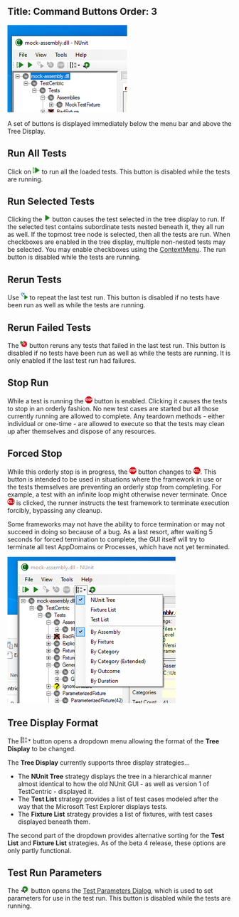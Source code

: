 Title: Command Buttons
Order: 3
---
<img class="float-right" alt="Command Buttons" src="../img/command-buttons.png" />

A set of buttons is displayed immediately below the menu bar and above the Tree Display.

## Run All Tests

Click on ![Run All Tests](../img/run-all-button.png) to run all the loaded tests. This button is disabled while the tests are running.

## Run Selected Tests

Clicking the ![Run Selected Tests](../img/run-selected-button.png) button causes the test selected in the tree display to run. If the selected test contains subordinate tests nested beneath it, they all run as well. If the topmost tree node is selected, then all the tests are run. When checkboxes are enabled in the tree display, multiple non-nested tests may be selected. You may enable checkboxes using the [ContextMenu](./tree-display.html). The run button is disabled while the tests are running.

## Rerun Tests

Use ![Rerun Tests](../img/rerun-tests-button.png) to repeat the last test run. This button is disabled if no tests have been run as well as while the tests are running.

## Rerun Failed Tests

The ![Rerun Failed Tests](../img/rerun-failed-button.png) button reruns any tests that failed in the last test run. This button is disabled if no tests have been run as well as while the tests are running. It is only enabled if the last test run had failures.

## Stop Run

While a test is running the ![Stop Run](../img/stop-run-button.png) button is enabled. Clicking it causes the tests to stop in an orderly fashion. No new test cases are started but all those currently running are allowed to complete. Any teardown methods - either individual or one-time - are allowed to execute so that the tests may clean up after themselves and dispose of any resources.

## Forced Stop

While this orderly stop is in progress, the ![Stop Run](../img/stop-run-button.png) button changes to ![Forced Stop](../img/force-stop-button.png). This button is intended to be used in situations where the framework in use or the tests themselves are preventing an orderly stop from completing. For example, a test with an infinite loop might otherwise never terminate. Once ![Forced Stop](../img/force-stop-button.png) is clicked, the runner instructs the test framework to terminate execution forcibly, bypassing any cleanup.

Some frameworks may not have the ability to force termination or may not succeed in doing so because of a bug. As a last resort, after waiting 5 seconds for forced termination to complete, the GUI itself will try to terminate all test AppDomains or Processes, which have not yet terminated.

<img class="float-right" alt="Command Buttons" src="../img/tree-display-dropdown.png" />

## Tree Display Format

The ![Tree Display Format](../img/tree-display-button.png) button opens a dropdown menu allowing the format of the **Tree Display** to be changed.

The **Tree Display** currently supports three display strategies...

* The **NUnit Tree** strategy displays the tree in a hierarchical manner almost identical to how the old NUnit GUI - as well as version 1 of TestCentric - displayed it.
* The **Test List** strategy provides a list of test cases modeled after the way that the Microsoft Test Explorer displays tests.
* The **Fixture List** strategy provides a list of fixtures, with test cases displayed beneath them.

The second part of the dropdown provides alternative sorting for the **Test List** and **Fixture List** strategies. As of the beta 4 release,
these options are only partly functional.

## Test Run Parameters

The ![Test Run Parameters](../img/test-parameters-button.png) button opens the [Test Parameters Dialog](./test-parameters-dialog.html), which is used to set parameters for use in the test run. This button is disabled while the tests are running.
